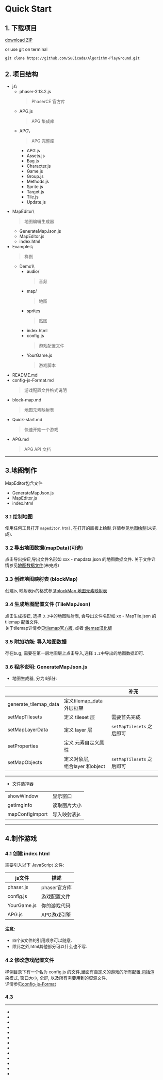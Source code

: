 # Quick Start
## 1. 下载项目 

[download ZIP](https://github.com/SuCicada/Algorithm-PlayGround/archive/master.zip)

or use git on terminal 

`git clone https://github.com/SuCicada/Algorithm-PlayGround.git`

## 2. 项目结构
* js\
    * phaser-2.13.2.js
        > PhaserCE 官方库
    + APG.js
        > APG 集成库
    + APG\
        > APG 完整库
        + APG.js
        + Assets.js
        + Bag.js
        + Character.js
        + Game.js
        + Group.js
        + Methods.js
        + Sprite.js
        + Target.js
        + Tile.js
        + Update.js
+ MapEditor\
    > 地图编辑生成器
    + GenerateMapJson.js
    + MapEditor.js
    + index.html
+ Examples\
    > 样例
    + Demo1\
        * audio/
            > 音频
        * map/
            > 地图
        * sprites
            > 贴图
        * index.html
        * config.js
            > 游戏配置文件
        * YourGame.js
            > 游戏脚本
+ README.md
+ config-js-Format.md
    > 游戏配置文件格式说明
+ block-map.md
    > 地图元素映射表
+ Quick-start.md
    > 快速开始一个游戏
+ APG.md
    > APG API 文档    
    
---
## 3.地图制作
MapEditor包含文件
* GenerateMapJson.js
* MapEditor.js
* index.html

### 3.1 绘制地图

使用任何工具打开 `mapeditor.html`, 在打开的画板上绘制.详情参见[地图绘制]()(未完成).

### 3.2 导出地图数据(mapData)(可选)
点击导出按钮,导出文件名形如 xxx - mapdata.json 的地图数据文件.
关于文件详情参见[地图数据文件]()(未完成)

### 3.3 创建地图映射表 (blockMap)
创建js, 映射表js的格式参见[blockMap 地图元素映射表](block-map.md)

### 3.4 生成地图配置文件 (TileMapJson)
点击生成按钮, 选择 `3.3`中的地图映射表, 会导出文件名形如 xx - MapTile.json 的 tilemap 配置文件. <br>
关于tilemap详情参见[tilemap官方版](http://doc.mapeditor.org/en/stable/reference/json-map-format/#json-object), 或者 [tilemap汉化版](https://docs.qq.com/doc/DRWladWVHTmhQdFBr)

### 3.5 附加功能: 导入地图数据
 存在bug, 需要在第一层地图层上点击导入,选择 `1.2`中导出的地图数据即可.

### 3.6 程序说明: GenerateMapJson.js
+ 地图生成器, 分为4部分:

| | | 补充|
| :--- | --- | ---|
|generate_tilemap_data|定义tilemap_data 外层框架|
|setMapTilesets| 定义 tileset 层|需要首先完成
|setMapLayerData| 定义 layer 层| `setMapTilesets` 之后即可
|setProperties| 定义 元素自定义属性| 
|setMapObjects| 定义对象层,<br> 组合layer 和object | `setMapTilesets` 之后即可
---

+ 文件选择器

|||
| --- | ---|
|showWindow| 显示窗口
|getImgInfo| 读取图片大小|
|mapConfigImport|导入映射表js|
---


## 4.制作游戏 
### 4.1 创建 index.html
需要引入以下 JavaScript 文件:

| js文件 | 描述 |
|---|---|
|phaser.js| phaser官方库 |
|config.js| 游戏配置文件 |
|YourGame.js| 你的游戏代码|   
|APG.js| APG游戏引擎|

#### 注意:
+ 四个js文件的引用顺序可以随意.
+ 除此之外,html其他部分可以什么也不写.

### 4.2 修改游戏配置文件
样例目录下有一个名为 config.js 的文件,里面有自定义的游戏的所有配置,包括渲染模式, 窗口大小, 全屏, 以及所有需要用到的资源文件. <br>
详情参见[config-js-Format](config-js-Format.md)

### 4.3 






---
-
-
-
-
-
-
-
-
-
-
-
-
-

